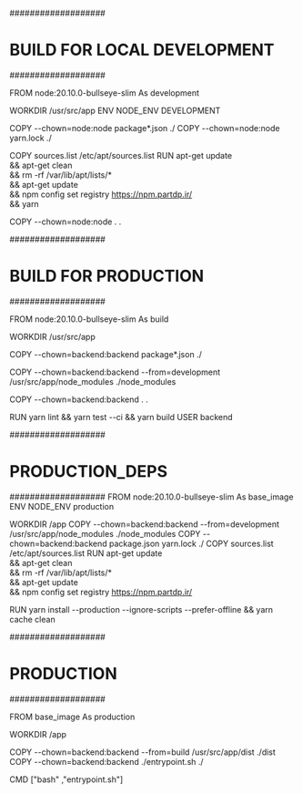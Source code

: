 ###################
# BUILD FOR LOCAL DEVELOPMENT
###################

FROM node:20.10.0-bullseye-slim As development


WORKDIR /usr/src/app
ENV NODE_ENV DEVELOPMENT

COPY --chown=node:node package*.json ./
COPY --chown=node:node yarn.lock ./

COPY sources.list /etc/apt/sources.list
RUN apt-get update \
    && apt-get clean \
    && rm -rf /var/lib/apt/lists/* \
    && apt-get update \
    && npm config set registry https://npm.partdp.ir/ \
    && yarn

COPY --chown=node:node . .


###################
# BUILD FOR PRODUCTION
###################

FROM node:20.10.0-bullseye-slim As build

WORKDIR /usr/src/app

COPY --chown=backend:backend package*.json ./


COPY --chown=backend:backend --from=development /usr/src/app/node_modules ./node_modules

COPY --chown=backend:backend . .


RUN yarn lint && yarn test --ci && yarn build
USER backend


###################
# PRODUCTION_DEPS
###################
FROM node:20.10.0-bullseye-slim As base_image
ENV NODE_ENV production

WORKDIR /app
COPY --chown=backend:backend --from=development /usr/src/app/node_modules ./node_modules
COPY --chown=backend:backend package.json yarn.lock  ./
COPY sources.list /etc/apt/sources.list
RUN apt-get update \
    && apt-get clean \
    && rm -rf /var/lib/apt/lists/* \
    && apt-get update \
    && npm config set registry https://npm.partdp.ir/ 

RUN yarn install --production --ignore-scripts --prefer-offline && yarn cache clean

###################
# PRODUCTION
###################

FROM base_image As production

WORKDIR /app

COPY --chown=backend:backend --from=build /usr/src/app/dist ./dist
COPY --chown=backend:backend ./entrypoint.sh ./

CMD ["bash" ,"entrypoint.sh"]